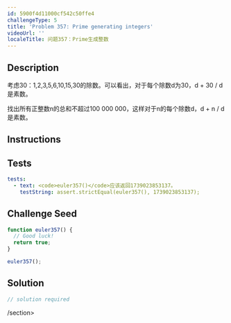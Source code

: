 ```yaml
---
id: 5900f4d11000cf542c50ffe4
challengeType: 5
title: 'Problem 357: Prime generating integers'
videoUrl: ''
localeTitle: 问题357：Prime生成整数
---
```


## Description
<section id="description">考虑30：1,2,3,5,6,10,15,30的除数。可以看出，对于每个除数d为30，d + 30 / d是素数。 <p>找出所有正整数n的总和不超过100 000 000，这样对于n的每个除数d，d + n / d是素数。 </p></section>

## Instructions
<section id="instructions">
</section>

## Tests
<section id='tests'>

```yml
tests:
  - text: <code>euler357()</code>应该返回1739023853137。
    testString: assert.strictEqual(euler357(), 1739023853137);

```

</section>

## Challenge Seed
<section id='challengeSeed'>

<div id='js-seed'>

```js
function euler357() {
  // Good luck!
  return true;
}

euler357();

```

</div>



</section>

## Solution
<section id='solution'>

```js
// solution required
```

/section>

